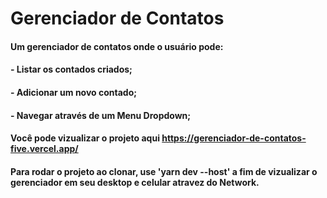 # Gerenciador de Contatos

#### Um gerenciador de contatos onde o usuário pode:
#### - Listar os contados criados;
#### - Adicionar um novo contado;
#### - Navegar através de um Menu Dropdown;

#### Você pode vizualizar o projeto aqui https://gerenciador-de-contatos-five.vercel.app/

#### Para rodar o projeto ao clonar, use 'yarn dev --host' a fim de vizualizar o gerenciador em seu desktop e celular atravez do Network.

